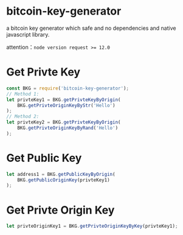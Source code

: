 # bitcoin-key-generator
a bitcoin key generator which safe and no dependencies and native javascript library.

attention：`node version request >= 12.0`

# Get Privte Key
```js
const BKG = require('bitcoin-key-generator');
// Method 1:
let privteKey1 = BKG.getPrivteKeyByOrigin(
    BKG.getPrivteOriginKeyByStr('Hello')
);
// Method 2:
let privteKey2 = BKG.getPrivteKeyByOrigin(
    BKG.getPrivteOriginKeyByRand('Hello')
);
```
# Get Public Key
```js
let address1 = BKG.getPublicKeyByOrigin(
    BKG.getPublicOriginKey(privteKey1)
);
```
# Get Privte Origin Key
```js
let privteOriginKey1 = BKG.getPrivteOriginKeyByKey(privteKey1);
```